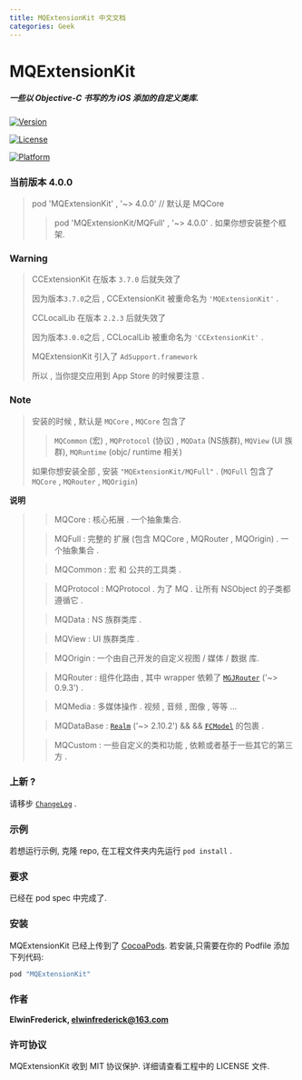 ```yaml
---
title: MQExtensionKit 中文文档
categories: Geek
---
```


# MQExtensionKit

##### 一些以 Objective-C 书写的为 iOS 添加的自定义类库. 

[![Version](https://img.shields.io/cocoapods/v/MQExtensionKit.svg?style=flat)](http://cocoapods.org/pods/MQExtensionKit)

[![License](https://img.shields.io/cocoapods/l/MQExtensionKit.svg?style=flat)](http://cocoapods.org/pods/MQExtensionKit)

[![Platform](https://img.shields.io/cocoapods/p/MQExtensionKit.svg?style=flat)](http://cocoapods.org/pods/MQExtensionKit)

### 当前版本 4.0.0

> pod 'MQExtensionKit' , '~> 4.0.0' // 默认是 MQCore
> 
> > pod 'MQExtensionKit/MQFull' , '~> 4.0.0' . 如果你想安装整个框架.

### Warning
>
> CCExtensionKit 在版本 `3.7.0` 后就失效了
>
> 因为版本`3.7.0`之后 , CCExtensionKit 被重命名为 `'MQExtensionKit'` .
>
> CCLocalLib 在版本 `2.2.3` 后就失效了
> 
> 因为版本`3.0.0`之后 , CCLocalLib 被重命名为 `'CCExtensionKit'` .
> 
> MQExtensionKit 引入了 `AdSupport.framework`
> 
> 所以 , 当你提交应用到 App Store 的时候要注意 .

### Note
> 安装的时候 , 默认是 `MQCore` , `MQCore` 包含了 
> 
> > `MQCommon` (宏) , `MQProtocol` (协议) , `MQData` (NS族群), `MQView` (UI 族群), `MQRuntime` (objc/ runtime 相关)
> 
> 如果你想安装全部 , 安装 `"MQExtensionKit/MQFull"` . (`MQFull` 包含了 `MQCore` , `MQRouter` , `MQOrigin`)
> 

**说明**
> 
> > MQCore : 核心拓展 . 一个抽象集合.
> 
> > MQFull : 完整的 扩展 (包含 MQCore , MQRouter , MQOrigin) . 一个抽象集合 .
> 
> > MQCommon : 宏 和 公共的工具类 .
> 
> > MQProtocol : MQProtocol . 为了 MQ . 让所有 NSObject 的子类都遵循它 .
> 
> > MQData : NS 族群类库 .
> 
> > MQView : UI 族群类库 .
> 
> > MQOrigin : 一个由自己开发的自定义视图 / 媒体 / 数据 库.
> 
> > MQRouter : 组件化路由 , 其中 wrapper 依赖了 [`MGJRouter`](https://github.com/meili/MGJRouter) ('~> 0.9.3')  .
> 
> > MQMedia : 多媒体操作 . 视频 , 音频 , 图像 , 等等 ...
> 
> > MQDataBase :  [`Realm`](https://github.com/realm/realm-cocoa) ('~> 2.10.2')  && && [`FCModel`](https://github.com/marcoarment/FCModel) 的包裹 . 
> 
> > MQCustom :  一些自定义的类和功能 , 依赖或者基于一些其它的第三方 .

### 上新 ?

请移步 [`ChangeLog`](https://varbiter.github.io/2019/02/22/MQExtensionKit_ChangeLog_CN/) .

### 示例

若想运行示例, 克隆 repo,  在工程文件夹内先运行 `pod install` .

### 要求

已经在 pod spec 中完成了.

### 安装

MQExtensionKit 已经上传到了 [CocoaPods](http://cocoapods.org). 若安装,只需要在你的 Podfile 添加下列代码:

```ruby
pod "MQExtensionKit"
```

### 作者

**ElwinFrederick, elwinfrederick@163.com**

### 许可协议

MQExtensionKit 收到 MIT 协议保护. 详细请查看工程中的 LICENSE 文件.
